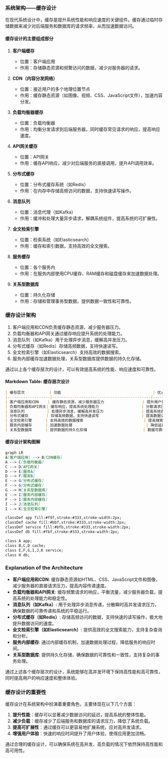 ### 系统架构——缓存设计

在现代系统设计中，缓存是提升系统性能和响应速度的关键组件。缓存通过临时存储数据来减少对后端服务和数据库的请求频率，从而加速数据访问。

#### 缓存设计的主要组成部分

1. **客户端缓存**
   - 位置：客户端应用
   - 作用：存储静态资源和频繁访问的数据，减少对服务器的请求。
   
2. **CDN（内容分发网络）**
   - 位置：接近用户的多个地理位置节点
   - 作用：缓存静态资源（如图像、视频、CSS、JavaScript文件），加速内容分发。

3. **负载均衡器缓存**
   - 位置：负载均衡器
   - 作用：均衡分发请求到后端服务器，同时缓存常见请求的响应，提高响应速度。

4. **API网关缓存**
   - 位置：API网关
   - 作用：缓存API响应，减少对后端服务的直接调用，提升API调用效率。

5. **分布式缓存**
   - 位置：分布式缓存系统（如Redis）
   - 作用：在内存中存储高频访问的数据，支持快速读写操作。

6. **消息队列**
   - 位置：消息代理（如Kafka）
   - 作用：缓冲和处理大量异步请求，解耦系统组件，提高系统的可扩展性。

7. **全文检索引擎**
   - 位置：检索系统（如Elasticsearch）
   - 作用：缓存和索引数据，支持高效的全文搜索。

8. **服务缓存**
   - 位置：各个服务内
   - 作用：在服务内部使用CPU缓存、RAM缓存和磁盘缓存来加速数据处理。

9. **关系型数据库**
   - 位置：持久化存储
   - 作用：存储和管理事务型数据，提供数据一致性和可靠性。

### 缓存设计架构
1. 客户端应用和CDN负责缓存静态资源，减少服务器压力。
2. 负载均衡器和API网关通过缓存响应提升系统的处理能力。
3. 消息队列（如Kafka）用于处理异步消息，缓解高并发压力。
4. 分布式缓存（如Redis）存储高频数据，支持快速读写。
5. 全文检索引擎（如Elasticsearch）支持高效的数据搜索。
6. 服务内部缓存加速数据处理，关系型数据库提供数据的持久化存储。

通过以上各个缓存层次的设计，可以有效提高系统的性能、响应速度和可靠性。

#### Markdown Table: 缓存层次设计

```markdown
| 缓存层次           | 功能                                         | 优点                                        | 示例                      |
|-------------------|--------------------------------------------|--------------------------------------------|--------------------------|
| 客户端应用和CDN    | 缓存静态资源，减少服务器压力                 | 提升用户体验，减少服务器带宽占用            | 客户端缓存，CDN缓存       |
| 负载均衡器和API网关| 缓存响应，提高系统处理能力                   | 分散请求压力，提高系统稳定性                | 负载均衡器缓存，API网关缓存 |
| 消息队列          | 处理异步消息，缓解高并发压力                 | 提高系统吞吐量，解耦系统组件                | Kafka，RabbitMQ           |
| 分布式缓存        | 存储高频数据，支持快速读写                   | 提高数据访问速度，减轻数据库压力            | Redis，Memcached          |
| 全文检索引擎      | 支持高效的数据搜索                           | 提高搜索效率，支持复杂查询                  | Elasticsearch             |
| 服务内部缓存      | 加速数据处理                                 | 降低延迟，提升服务性能                      | 内存缓存，磁盘缓存         |
| 关系型数据库      | 提供数据的持久化存储                         | 数据可靠性高，支持事务处理                  | MySQL，PostgreSQL         |
```

#### 缓存设计架构图解

```markdown
graph LR
A[客户端应用] --> B[CDN缓存]
A --> C[负载均衡器]
C --> D[API网关]
D --> E[服务A]
D --> F[服务B]
E --> G[分布式缓存]
F --> G[分布式缓存]
G --> H[关系型数据库]
E --> I[服务内部缓存]
F --> I[服务内部缓存]
I --> J[消息队列]
I --> K[全文检索引擎]

classDef app fill:#f9f,stroke:#333,stroke-width:2px;
classDef cache fill:#bbf,stroke:#333,stroke-width:2px;
classDef service fill:#bfb,stroke:#333,stroke-width:2px;
classDef db fill:#fbf,stroke:#333,stroke-width:2px;

class A app;
class B,C,D cache;
class E,F,G,I,J,K service;
class H db;
```

### Explanation of the Architecture

- **客户端应用和CDN**: 缓存静态资源如HTML、CSS、JavaScript文件和图像，减少服务器的直接请求压力，提高内容传递速度。
- **负载均衡器和API网关**: 缓存频繁请求的响应，平衡流量，减少服务器负载，提高系统的处理能力和稳定性。
- **消息队列（如Kafka）**: 用于处理异步消息传递，分散瞬时高并发请求压力，确保数据的可靠传递和系统的平稳运行。
- **分布式缓存（如Redis）**: 存储高频访问的数据，支持快速的读写操作，极大地提升数据访问的速度。
- **全文检索引擎（如Elasticsearch）**: 提供高效的全文搜索能力，支持复杂查询和分析。
- **服务内部缓存**: 通过内部缓存机制，加速数据处理过程，降低服务的响应时间。
- **关系型数据库**: 提供持久化存储，确保数据的可靠性和一致性，支持复杂的事务处理。

通过上述各个缓存层次的设计，系统能够在高并发环境下保持高性能和高可靠性，同时提高用户的响应速度和整体体验。

### 缓存设计的重要性

缓存设计在系统架构中扮演着重要角色，主要体现在以下几个方面：
1. **提升性能**：缓存可以显著减少数据访问的延迟，提高系统的整体性能。
2. **减少负载**：缓存减少了后端服务和数据库的请求压力，降低了系统负载。
3. **提高可扩展性**：通过缓存可以更容易地扩展系统，应对高并发请求。
4. **增强用户体验**：快速的响应时间提升了用户体验，使得应用更加流畅。

通过合理的缓存设计，可以确保系统在高并发、高负载的情况下依然保持高性能和高可用性。
